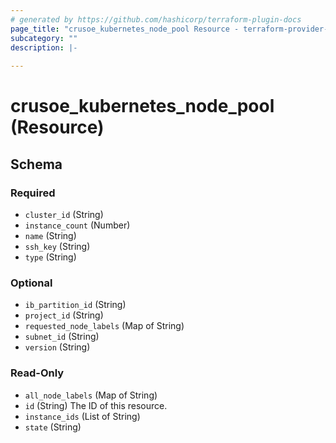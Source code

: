 ```yaml
---
# generated by https://github.com/hashicorp/terraform-plugin-docs
page_title: "crusoe_kubernetes_node_pool Resource - terraform-provider-crusoe"
subcategory: ""
description: |-
  
---
```


# crusoe_kubernetes_node_pool (Resource)





<!-- schema generated by tfplugindocs -->
## Schema

### Required

- `cluster_id` (String)
- `instance_count` (Number)
- `name` (String)
- `ssh_key` (String)
- `type` (String)

### Optional

- `ib_partition_id` (String)
- `project_id` (String)
- `requested_node_labels` (Map of String)
- `subnet_id` (String)
- `version` (String)

### Read-Only

- `all_node_labels` (Map of String)
- `id` (String) The ID of this resource.
- `instance_ids` (List of String)
- `state` (String)
